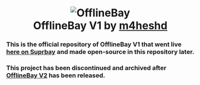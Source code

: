 <h1 align="center">    
  <br>    
<img src="https://i.ibb.co/PrKCkRy/icon-256.png" alt="OfflineBay">    
  <br>    
OfflineBay V1 by <a href="https://github.com/m4heshd">m4heshd</a>    
</h1>    

### This is the official repository of OfflineBay V1 that went live [here on Suprbay](https://forum.suprbay.org/Thread-Release-OfflineBay-1-0-2-Download-torrents-from-thePirateBay-offline) and made open-source in this repository later.

### This project has been discontinued and archived after [OfflineBay V2](https://github.com/m4heshd/offlinebay) has been released.
